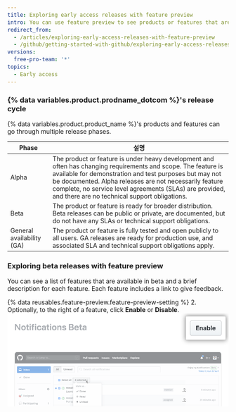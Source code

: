 ```yaml
---
title: Exploring early access releases with feature preview
intro: You can use feature preview to see products or features that are available in beta and to enable or disable each feature for your user account.
redirect_from:
  - /articles/exploring-early-access-releases-with-feature-preview
  - /github/getting-started-with-github/exploring-early-access-releases-with-feature-preview
versions:
  free-pro-team: '*'
topics:
  - Early access
---
```


### {% data variables.product.prodname_dotcom %}'s release cycle

{% data variables.product.product_name %}'s products and features can go through multiple release phases.

| Phase                     | 설명                                                                                                                                                                                                                                                                                                                                             |
| ------------------------- | ---------------------------------------------------------------------------------------------------------------------------------------------------------------------------------------------------------------------------------------------------------------------------------------------------------------------------------------------- |
| Alpha                     | The product or feature is under heavy development and often has changing requirements and scope. The feature is available for demonstration and test purposes but may not be documented. Alpha releases are not necessarily feature complete, no service level agreements (SLAs) are provided, and there are no technical support obligations. |
| Beta                      | The product or feature is ready for broader distribution. Beta releases can be public or private, are documented, but do not have any SLAs or technical support obligations.                                                                                                                                                                   |
| General availability (GA) | The product or feature is fully tested and open publicly to all users. GA releases are ready for production use, and associated SLA and technical support obligations apply.                                                                                                                                                                   |

### Exploring beta releases with feature preview

You can see a list of features that are available in beta and a brief description for each feature. Each feature includes a link to give feedback.

{% data reusables.feature-preview.feature-preview-setting  %}
2. Optionally, to the right of a feature, click **Enable** or **Disable**. ![Enable button in feature preview](/assets/images/help/settings/enable-feature-button.png)
